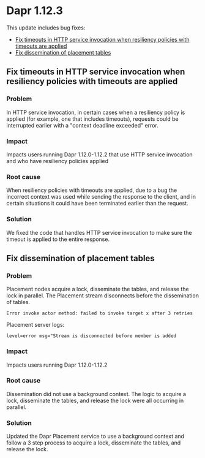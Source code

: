 # Dapr 1.12.3

This update includes bug fixes:

- [Fix timeouts in HTTP service invocation when resiliency policies with timeouts are applied](#fix-timeouts-in-http-service-invocation-when-resiliency-policies-with-timeouts-are-applied)
- [Fix dissemination of placement tables](#fix-dissemination-of-placement-tables)

## Fix timeouts in HTTP service invocation when resiliency policies with timeouts are applied

### Problem

In HTTP service invocation, in certain cases when a resiliency policy is applied (for example, one that includes timeouts), requests could be interrupted earlier with a "context deadline exceeded" error.

### Impact

Impacts users running Dapr 1.12.0-1.12.2 that use HTTP service invocation and who have resiliency policies applied

### Root cause

When resiliency policies with timeouts are applied, due to a bug the incorrect context was used while sending the response to the client, and in certain situations it could have been terminated earlier than the request.

### Solution

We fixed the code that handles HTTP service invocation to make sure the timeout is applied to the entire response.

## Fix dissemination of placement tables

### Problem

Placement nodes acquire a lock, disseminate the tables, and release the lock in parallel. The Placement stream disconnects before the dissemination of tables.

```
Error invoke actor method: failed to invoke target x after 3 retries
```

Placement server logs:

```
level=error msg="Stream is disconnected before member is added
```

### Impact

Impacts users running Dapr 1.12.0-1.12.2

### Root cause

Dissemination did not use a background context. The logic to acquire a lock, disseminate the tables, and release the lock were all occurring in parallel.

### Solution

Updated the Dapr Placement service to use a background context and follow a 3 step process to acquire a lock, disseminate the tables, and release the lock.
